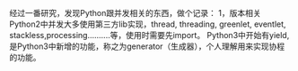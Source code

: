经过一番研究，发现Python跟并发相关的东西，做个记录： 1，版本相关 Python2中并发大多使用第三方lib实现，thread, threading,
greenlet, eventlet, stackless,processing..........等，使用时需要先import。
Python3中开始有yield, 是Python3中新增的功能，称之为generator（生成器），个人理解用来实现协程的功能。

